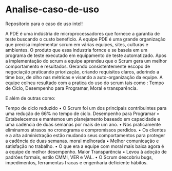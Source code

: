 # Analise-caso-de-uso
Repositorio para o caso de uso intel!


A PDE é uma indústria de microprocessadores que fornece a garantia de teste buscando o custo beneficio. A equipe PDE é uma grande organização que precisa implementar scrum em várias equipes, sites, culturas e ambientes. O produto que essa industria fornce e se baseia em um programa de teste executado em equipamento de teste automatizado. Apos a implementação do scrum a equipe aprendeu que o Scrum gera um melhor comportamento e resultados. Gerando consistentemente escopo de negociação praticando priorização, criando requisitos claros, aderindo a time box, de olho nas métricas e visando a auto-organização da equipe. A equipe colheu resultado com a pratica do uso do scrum tais como : Tempo de Ciclo, Desempenho para Programar, Moral e transparência.

E além de outras como:

Tempo de ciclo reduzido
• O Scrum foi um dos principais contribuintes para uma redução de 66% no tempo de ciclo.
Desempenho para Programar
• Estabelecemos e mantemos um planejamento baseado em capacidade e uma cadência de duas semanas por mais de um ano.
• Nós praticamente eliminamos atrasos no cronograma e compromissos perdidos.
• Os clientes e a alta administração estão mudando seus comportamentos para proteger
a cadência de duas semanas.
moral melhorada
• Melhor comunicação e satisfação no trabalho.
• O que era a equipe com moral mais baixa agora é a equipe de melhor desempenho.
Maior Transparência
• Levou à adoção de padrões formais, estilo CMMI, VER e VAL.
• O Scrum descobriu bugs, impedimentos, ferramentas fracas e engenharia deficiente
hábitos.
